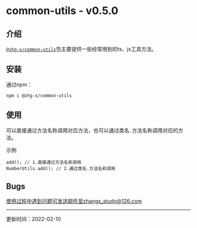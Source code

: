 # common-utils - v0.5.0

## 介绍

[`@zhg-x/common-utils`](https://www.npmjs.com/package/@zhg-x/common-utils)包主要提供一些经常用到的ts、js工具方法。

## 安装

通过npm：
```
npm i @zhg-x/common-utils
```



## 使用

可以直接通过方法名称调用对应方法，也可以通过类名`.`方法名称调用对应的方法。

示例

```
add(); // 1.直接通过方法名称调用
NumberUtils.add(); // 2.通过类名.方法名称调用
```

## Bugs

使用过程中遇到问题可发送邮件至zhangx_study@126.com

---

更新时间：2022-02-10
